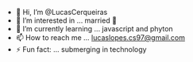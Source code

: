 - 👋 Hi, I’m @LucasCerqueiras
- 👀 I’m interested in ... married 💍
- 🌱 I’m currently learning ... javascript and phyton
- 📫 How to reach me ... lucaslopes.cs97@gmail.com
- ⚡ Fun fact: ... submerging in technology

<!---
LucasCerqueiras/LucasCerqueiras is a ✨ special ✨ repository because its `README.md` (this file) appears on your GitHub profile.
You can click the Preview link to take a look at your changes.
--->
